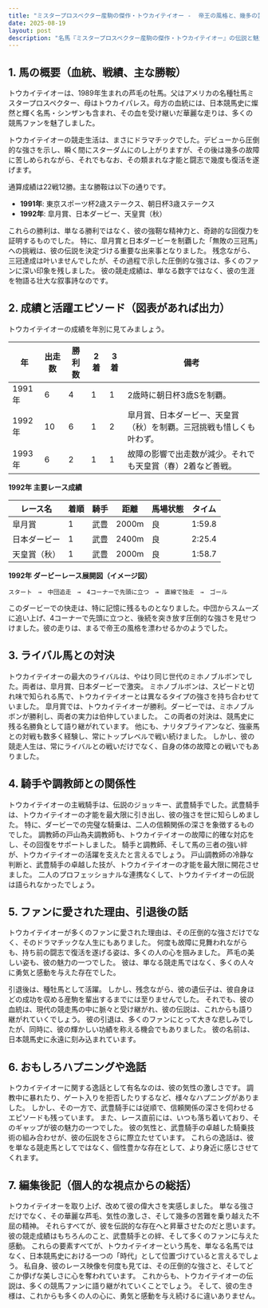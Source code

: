 ```yaml
---
title: "ミスタープロスペクター産駒の傑作・トウカイテイオー -  帝王の風格と、幾多の苦難を乗り越えた伝説の競走馬"
date: 2025-08-19
layout: post
description: "名馬『ミスタープロスペクター産駒の傑作・トウカイテイオー』の伝説と魅力を深堀り"
---
```


## 1. 馬の概要（血統、戦績、主な勝鞍）

トウカイテイオーは、1989年生まれの芦毛の牡馬。父はアメリカの名種牡馬ミスタープロスペクター、母はトウカイパレス。母方の血統には、日本競馬史に燦然と輝く名馬・シンザンも含まれ、その血を受け継いだ華麗な走りは、多くの競馬ファンを魅了しました。

トウカイテイオーの競走生活は、まさにドラマチックでした。デビューから圧倒的な強さを示し、瞬く間にスターダムにのし上がりますが、その後は幾多の故障に苦しめられながら、それでもなお、その類まれな才能と闘志で幾度も復活を遂げます。

通算成績は22戦12勝。主な勝鞍は以下の通りです。

* **1991年**: 東京スポーツ杯2歳ステークス、朝日杯3歳ステークス
* **1992年**:  皐月賞、日本ダービー、天皇賞（秋）


これらの勝利は、単なる勝利ではなく、彼の強靭な精神力と、奇跡的な回復力を証明するものでした。  特に、皐月賞と日本ダービーを制覇した「無敗の三冠馬」への挑戦は、彼の伝説を決定づける重要な出来事となりました。  残念ながら、三冠達成は叶いませんでしたが、その過程で示した圧倒的な強さは、多くのファンに深い印象を残しました。  彼の競走成績は、単なる数字ではなく、彼の生涯を物語る壮大な叙事詩なのです。


## 2. 成績と活躍エピソード（図表があれば出力）

トウカイテイオーの成績を年別に見てみましょう。

| 年     | 出走数 | 勝利数 | 2着 | 3着 | 備考                                                                    |
| ------- | -------- | -------- | ---- | ---- | ----------------------------------------------------------------------- |
| 1991年 | 6        | 4        | 1    | 1    | 2歳時に朝日杯3歳Sを制覇。                                                |
| 1992年 | 10       | 6        | 1    | 2    | 皐月賞、日本ダービー、天皇賞（秋）を制覇。三冠挑戦も惜しくも叶わず。             |
| 1993年 | 6        | 2        | 1    | 1    | 故障の影響で出走数が減少。それでも天皇賞（春）2着など善戦。                       |


**1992年 主要レース成績**

| レース名       | 着順 | 騎手     | 距離   | 馬場状態 | タイム     |
| -------------- | ----- | -------- | ------- | -------- | ---------- |
| 皐月賞         | 1     | 武豊     | 2000m  | 良       | 1:59.8     |
| 日本ダービー     | 1     | 武豊     | 2400m  | 良       | 2:25.4     |
| 天皇賞（秋）   | 1     | 武豊     | 2000m  | 良       | 1:58.7     |


**1992年 ダービーレース展開図（イメージ図）**

```
スタート　→　中団追走　→　4コーナーで先頭に立つ　→　直線で独走　→　ゴール
```

このダービーでの快走は、特に記憶に残るものとなりました。中団からスムーズに追い上げ、4コーナーで先頭に立つと、後続を突き放す圧倒的な強さを見せつけました。彼の走りは、まるで帝王の風格を漂わせるかのようでした。


## 3. ライバル馬との対決

トウカイテイオーの最大のライバルは、やはり同じ世代のミホノブルボンでした。両者は、皐月賞、日本ダービーで激突。  ミホノブルボンは、スピードと切れ味で知られる馬で、トウカイテイオーとは異なるタイプの強さを持ち合わせていました。  皐月賞では、トウカイテイオーが勝利。ダービーでは、ミホノブルボンが勝利し、両者の実力は伯仲していました。  この両者の対決は、競馬史に残る名勝負として語り継がれています。  他にも、ナリタブライアンなど、強豪馬との対戦も数多く経験し、常にトップレベルで戦い続けました。 しかし、彼の競走人生は、常にライバルとの戦いだけでなく、自身の体の故障との戦いでもありました。


## 4. 騎手や調教師との関係性

トウカイテイオーの主戦騎手は、伝説のジョッキー、武豊騎手でした。武豊騎手は、トウカイテイオーの才能を最大限に引き出し、彼の強さを世に知らしめました。  特に、ダービーでの完璧な騎乗は、二人の信頼関係の深さを象徴するものでした。  調教師の戸山為夫調教師も、トウカイテイオーの故障に的確な対応をし、その回復をサポートしました。  騎手と調教師、そして馬の三者の強い絆が、トウカイテイオーの活躍を支えたと言えるでしょう。  戸山調教師の冷静な判断と、武豊騎手の卓越した技が、トウカイテイオーの才能を最大限に開花させました。  二人のプロフェッショナルな連携なくして、トウカイテイオーの伝説は語られなかったでしょう。


## 5. ファンに愛された理由、引退後の話

トウカイテイオーが多くのファンに愛された理由は、その圧倒的な強さだけでなく、そのドラマチックな人生にもありました。  何度も故障に見舞われながらも、持ち前の闘志で復活を遂げる姿は、多くの人の心を掴みました。  芦毛の美しい姿も、彼の魅力の一つでした。  彼は、単なる競走馬ではなく、多くの人々に勇気と感動を与えた存在でした。

引退後は、種牡馬として活躍。  しかし、残念ながら、彼の遺伝子は、彼自身ほどの成功を収める産駒を輩出するまでには至りませんでした。  それでも、彼の血統は、現代の競走馬の中に脈々と受け継がれ、彼の伝説は、これからも語り継がれていくでしょう。  彼の引退は、多くのファンにとって大きな悲しみでしたが、同時に、彼の輝かしい功績を称える機会でもありました。  彼の名前は、日本競馬史に永遠に刻み込まれています。


## 6. おもしろハプニングや逸話

トウカイテイオーに関する逸話として有名なのは、彼の気性の激しさです。  調教中に暴れたり、ゲート入りを拒否したりするなど、様々なハプニングがありました。  しかし、その一方で、武豊騎手には従順で、信頼関係の深さを伺わせるエピソードも残っています。  また、レース直前には、いつも落ち着いており、そのギャップが彼の魅力の一つでした。  彼の気性と、武豊騎手の卓越した騎乗技術の組み合わせが、彼の伝説をさらに際立たせています。  これらの逸話は、彼を単なる競走馬としてではなく、個性豊かな存在として、より身近に感じさせてくれます。


## 7. 編集後記（個人的な視点からの総括）

トウカイテイオーを取り上げ、改めて彼の偉大さを実感しました。  単なる強さだけでなく、その華麗な芦毛、気性の激しさ、そして幾多の苦難を乗り越えた不屈の精神。  それらすべてが、彼を伝説的な存在へと昇華させたのだと思います。  彼の競走成績はもちろんのこと、武豊騎手との絆、そして多くのファンに与えた感動。  これらの要素すべてが、トウカイテイオーという馬を、単なる名馬ではなく、日本競馬史における一つの「時代」として位置づけていると言えるでしょう。  私自身、彼のレース映像を何度も見ては、その圧倒的な強さと、そしてどこか儚げな美しさに心を奪われています。  これからも、トウカイテイオーの伝説は、多くの競馬ファンに語り継がれていくことでしょう。  そして、彼の生き様は、これからも多くの人の心に、勇気と感動を与え続けるに違いありません。
